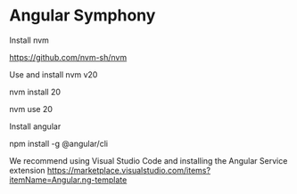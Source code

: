 # Angular Symphony



Install nvm 

https://github.com/nvm-sh/nvm

Use and install nvm v20

nvm install 20

nvm use 20

Install angular

npm install -g @angular/cli

We recommend using Visual Studio Code and installing the Angular Service extension https://marketplace.visualstudio.com/items?itemName=Angular.ng-template
